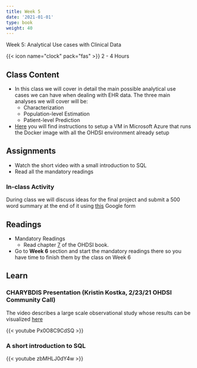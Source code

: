 ```yaml
---
title: Week 5
date: '2021-01-01'
type: book
weight: 40
---
```


Week 5: Analytical Use cases with Clinical Data

<!--more-->

{{< icon name="clock" pack="fas" >}} 2 - 4 Hours

## Class Content

- In this class we will cover in detail the main possible analytical use cases we can have when dealing with EHR data. The three main analyses we will cover will be:
    - Characterization
    - Population-level Estimation
    - Patient-level Prediction
-  [Here](https://github.com/jdposada/bioinf_202210#remote-development-environment-on-cloud) you will find instructions to setup a VM in Microsoft Azure that runs the Docker image with all the OHDSI environment already setup

## Assignments

- Watch the short video with a small introduction to SQL
- Read all the mandatory readings

### In-class Activity

During class we will discuss ideas for the final project and submit a 500 word summary at the end of it using [this](https://docs.google.com/forms/d/e/1FAIpQLSdTyWjMxnndRfM3njWZuC9h9iofJXGI1KWkvSbz7TQ154951g/viewform?usp=sf_link) Google form


## Readings

- Mandatory Readings
    - Read chapter [7](https://ohdsi.github.io/TheBookOfOhdsi/DataAnalyticsUseCases.html) of the OHDSI book. 
- Go to **Week 6** section and start the mandatory readings there so you have time to finish them by the class on Week 6


## Learn

### CHARYBDIS Presentation (Kristin Kostka, 2/23/21 OHDSI Community Call)

The video describes a large scale observational study whose results can be visualized [here](https://data.ohdsi.org/Covid19CharacterizationCharybdis/) 

{{< youtube Px0O8C9CdSQ >}}

### A short introduction to **SQL**

{{< youtube zbMHLJ0dY4w >}}
